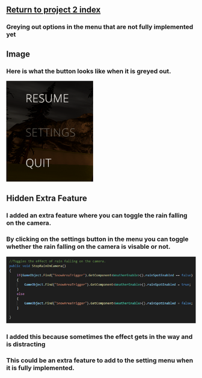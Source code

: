 ## <a href="project2">Return to project 2 index</a>

### Greying out options in the menu that are not fully implemented yet

## Image

### Here is what the button looks like when it is greyed out.
<img src="images/menu.PNG" alt="">


## Hidden Extra Feature

### I added an extra feature where you can toggle the rain falling on the camera.

### By clicking on the settings button in the menu you can toggle whether the rain falling on the camera is visable or not.
<img src="images/hidden.PNG" alt="">

### I added this because sometimes the effect gets in the way and is distracting

### This could be an extra feature to add to the setting menu when it is fully implemented.